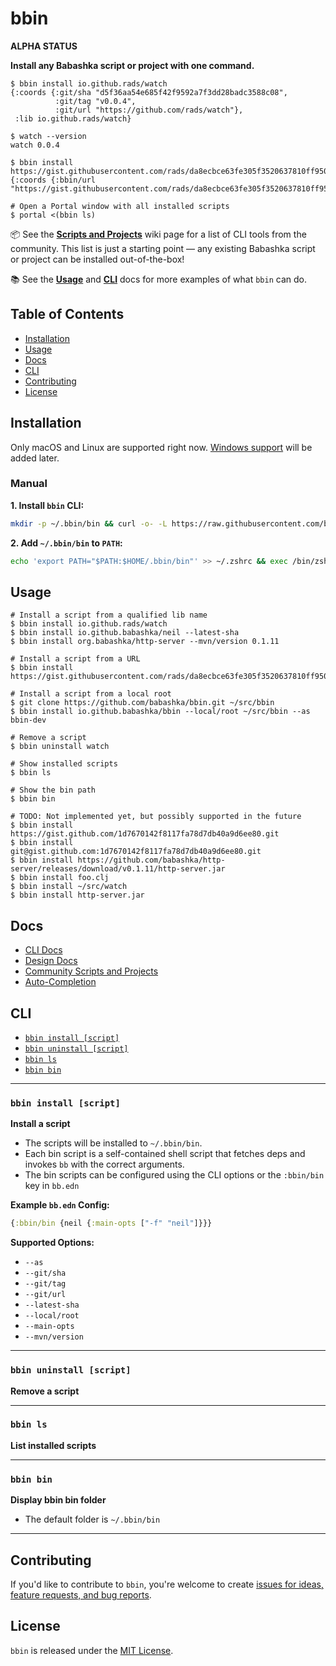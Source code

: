 # bbin

**ALPHA STATUS**

**Install any Babashka script or project with one command.**

```
$ bbin install io.github.rads/watch
{:coords {:git/sha "d5f36aa54e685f42f9592a7f3dd28badc3588c08",
          :git/tag "v0.0.4",
          :git/url "https://github.com/rads/watch"},
 :lib io.github.rads/watch}
        
$ watch --version
watch 0.0.4

$ bbin install https://gist.githubusercontent.com/rads/da8ecbce63fe305f3520637810ff9506/raw/25e47ce2fb5f9a7f9d12a20423e801b64c20e787/portal.clj
{:coords {:bbin/url "https://gist.githubusercontent.com/rads/da8ecbce63fe305f3520637810ff9506/raw/25e47ce2fb5f9a7f9d12a20423e801b64c20e787/portal.clj"}}

# Open a Portal window with all installed scripts
$ portal <(bbin ls)
```

📦 See the [**Scripts and Projects**](https://github.com/babashka/bbin/wiki/Scripts-and-Projects) wiki page for a list of CLI tools from the community. This list is just a starting point — any existing Babashka script or project can be installed out-of-the-box!

📚 See the [**Usage**](#usage) and [**CLI**](#cli) docs for more examples of what `bbin` can do.

## Table of Contents

- [Installation](#installation)
- [Usage](#usage)
- [Docs](#docs)
- [CLI](#cli)
- [Contributing](#contributing)
- [License](#license)

## Installation

Only macOS and Linux are supported right now. [Windows support](https://github.com/babashka/bbin/issues/1) will be added later.

### Manual

**1. Install `bbin` CLI:**
```zsh
mkdir -p ~/.bbin/bin && curl -o- -L https://raw.githubusercontent.com/babashka/bbin/v0.0.10/bbin > ~/.bbin/bin/bbin && chmod +x ~/.bbin/bin/bbin
```

**2. Add `~/.bbin/bin` to `PATH`:**
```zsh
echo 'export PATH="$PATH:$HOME/.bbin/bin"' >> ~/.zshrc && exec /bin/zsh
```

## Usage

```
# Install a script from a qualified lib name
$ bbin install io.github.rads/watch
$ bbin install io.github.babashka/neil --latest-sha
$ bbin install org.babashka/http-server --mvn/version 0.1.11

# Install a script from a URL
$ bbin install https://gist.githubusercontent.com/rads/da8ecbce63fe305f3520637810ff9506/raw/25e47ce2fb5f9a7f9d12a20423e801b64c20e787/portal.clj

# Install a script from a local root
$ git clone https://github.com/babashka/bbin.git ~/src/bbin
$ bbin install io.github.babashka/bbin --local/root ~/src/bbin --as bbin-dev

# Remove a script
$ bbin uninstall watch

# Show installed scripts
$ bbin ls

# Show the bin path
$ bbin bin

# TODO: Not implemented yet, but possibly supported in the future
$ bbin install https://gist.github.com/1d7670142f8117fa78d7db40a9d6ee80.git
$ bbin install git@gist.github.com:1d7670142f8117fa78d7db40a9d6ee80.git
$ bbin install https://github.com/babashka/http-server/releases/download/v0.1.11/http-server.jar
$ bbin install foo.clj
$ bbin install ~/src/watch
$ bbin install http-server.jar
```

## Docs

- [CLI Docs](#cli)
- [Design Docs](docs/design.md)
- [Community Scripts and Projects](https://github.com/babashka/bbin/wiki/Scripts-and-Projects)
- [Auto-Completion](docs/auto-completion.md)

## CLI

- [`bbin install [script]`](#bbin-install-script)
- [`bbin uninstall [script]`](#bbin-uninstall-script)
- [`bbin ls`](#bbin-ls)
- [`bbin bin`](#bbin-bin)

---

### `bbin install [script]`

**Install a script**

- The scripts will be installed to `~/.bbin/bin`.
- Each bin script is a self-contained shell script that fetches deps and invokes `bb` with the correct arguments.
- The bin scripts can be configured using the CLI options or the `:bbin/bin` key in `bb.edn`

**Example `bb.edn` Config:**

```clojure
{:bbin/bin {neil {:main-opts ["-f" "neil"]}}}
```

**Supported Options:**

- `--as`
- `--git/sha`
- `--git/tag`
- `--git/url`
- `--latest-sha`
- `--local/root`
- `--main-opts`
- `--mvn/version`

---

### `bbin uninstall [script]`

**Remove a script**

---

### `bbin ls`

**List installed scripts**

---

### `bbin bin`

**Display bbin bin folder**

- The default folder is `~/.bbin/bin`

---

## Contributing

If you'd like to contribute to `bbin`, you're welcome to create [issues for ideas, feature requests, and bug reports](https://github.com/babashka/bbin/issues).

## License

`bbin` is released under the [MIT License](LICENSE).
